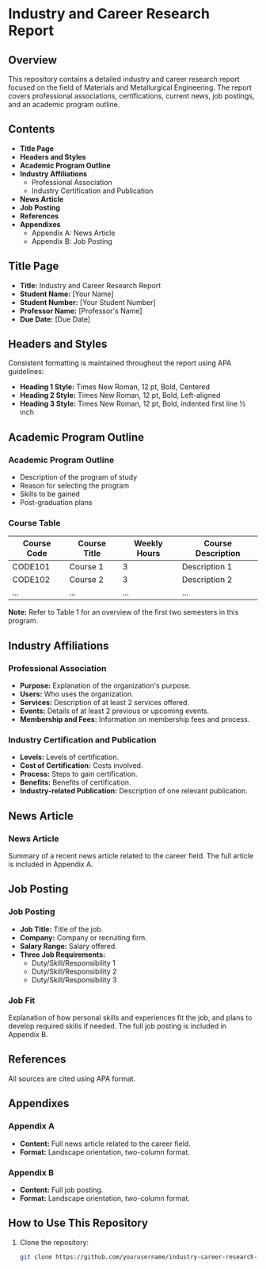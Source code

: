 # Industry and Career Research Report

## Overview
This repository contains a detailed industry and career research report focused on the field of Materials and Metallurgical Engineering. The report covers professional associations, certifications, current news, job postings, and an academic program outline.

## Contents
- **Title Page**
- **Headers and Styles**
- **Academic Program Outline**
- **Industry Affiliations**
  - Professional Association
  - Industry Certification and Publication
- **News Article**
- **Job Posting**
- **References**
- **Appendixes**
  - Appendix A: News Article
  - Appendix B: Job Posting

## Title Page
- **Title:** Industry and Career Research Report
- **Student Name:** [Your Name]
- **Student Number:** [Your Student Number]
- **Professor Name:** [Professor's Name]
- **Due Date:** [Due Date]

## Headers and Styles
Consistent formatting is maintained throughout the report using APA guidelines:
- **Heading 1 Style:** Times New Roman, 12 pt, Bold, Centered
- **Heading 2 Style:** Times New Roman, 12 pt, Bold, Left-aligned
- **Heading 3 Style:** Times New Roman, 12 pt, Bold, indented first line ½ inch

## Academic Program Outline
### Academic Program Outline
- Description of the program of study
- Reason for selecting the program
- Skills to be gained
- Post-graduation plans

### Course Table
| Course Code | Course Title | Weekly Hours | Course Description |
|-------------|--------------|--------------|--------------------|
| CODE101     | Course 1     | 3            | Description 1      |
| CODE102     | Course 2     | 3            | Description 2      |
| ...         | ...          | ...          | ...                |

**Note:** Refer to Table 1 for an overview of the first two semesters in this program.

## Industry Affiliations
### Professional Association
- **Purpose:** Explanation of the organization's purpose.
- **Users:** Who uses the organization.
- **Services:** Description of at least 2 services offered.
- **Events:** Details of at least 2 previous or upcoming events.
- **Membership and Fees:** Information on membership fees and process.

### Industry Certification and Publication
- **Levels:** Levels of certification.
- **Cost of Certification:** Costs involved.
- **Process:** Steps to gain certification.
- **Benefits:** Benefits of certification.
- **Industry-related Publication:** Description of one relevant publication.

## News Article
### News Article
Summary of a recent news article related to the career field. The full article is included in Appendix A.

## Job Posting
### Job Posting
- **Job Title:** Title of the job.
- **Company:** Company or recruiting firm.
- **Salary Range:** Salary offered.
- **Three Job Requirements:** 
  - Duty/Skill/Responsibility 1
  - Duty/Skill/Responsibility 2
  - Duty/Skill/Responsibility 3

### Job Fit
Explanation of how personal skills and experiences fit the job, and plans to develop required skills if needed. The full job posting is included in Appendix B.

## References
All sources are cited using APA format.

## Appendixes
### Appendix A
- **Content:** Full news article related to the career field.
- **Format:** Landscape orientation, two-column format.

### Appendix B
- **Content:** Full job posting.
- **Format:** Landscape orientation, two-column format.

## How to Use This Repository
1. Clone the repository:
   ```bash
   git clone https://github.com/yourusername/industry-career-research-report.git
